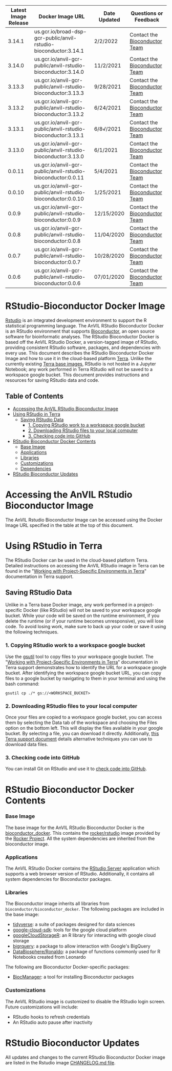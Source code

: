 | Latest Image Release | Docker Image URL |Date Updated | Questions or Feedback | 
| --- | --- | --- | --- |
| 3.14.1 | us.gcr.io/broad-dsp-gcr-public/anvil-rstudio-bioconductor:3.14.1 | 2/2/2022 | Contact the [Bioconductor Team](mailto:nturaga.bioc@gmail.com) |
| 3.14.0 | us.gcr.io/anvil-gcr-public/anvil-rstudio-bioconductor:3.14.0 | 11/2/2021 | Contact the [Bioconductor Team](mailto:nturaga.bioc@gmail.com) |
| 3.13.3 | us.gcr.io/anvil-gcr-public/anvil-rstudio-bioconductor:3.13.3 | 9/28/2021 | Contact the [Bioconductor Team](mailto:nturaga.bioc@gmail.com) |
| 3.13.2 | us.gcr.io/anvil-gcr-public/anvil-rstudio-bioconductor:3.13.2 | 6/24/2021 | Contact the [Bioconductor Team](mailto:nturaga.bioc@gmail.com) |
| 3.13.1 | us.gcr.io/anvil-gcr-public/anvil-rstudio-bioconductor:3.13.1 | 6/8√/2021 | Contact the [Bioconductor Team](mailto:nturaga.bioc@gmail.com) |
| 3.13.0 | us.gcr.io/anvil-gcr-public/anvil-rstudio-bioconductor:3.13.0 | 6/1/2021 | Contact the [Bioconductor Team](mailto:nturaga.bioc@gmail.com) |
| 0.0.11 | us.gcr.io/anvil-gcr-public/anvil-rstudio-bioconductor:0.0.11 | 5/4/2021 | Contact the [Bioconductor Team](mailto:nturaga.bioc@gmail.com) |
| 0.0.10 | us.gcr.io/anvil-gcr-public/anvil-rstudio-bioconductor:0.0.10 | 1/25/2021 | Contact the [Bioconductor Team](mailto:nturaga.bioc@gmail.com) |
| 0.0.9 | us.gcr.io/anvil-gcr-public/anvil-rstudio-bioconductor:0.0.9 | 12/15/2020 | Contact the [Bioconductor Team](mailto:nturaga.bioc@gmail.com) |
| 0.0.8 | us.gcr.io/anvil-gcr-public/anvil-rstudio-bioconductor:0.0.8 | 11/04/2020 | Contact the [Bioconductor Team](mailto:nitesh.turaga@roswellpark.org) |
| 0.0.7 | us.gcr.io/anvil-gcr-public/anvil-rstudio-bioconductor:0.0.7 | 10/28/2020 | Contact the [Bioconductor Team](mailto:nitesh.turaga@roswellpark.org) |
| 0.0.6 | us.gcr.io/anvil-gcr-public/anvil-rstudio-bioconductor:0.0.6 | 07/01/2020 | Contact the [Bioconductor Team](mailto:nitesh.turaga@roswellpark.org) |

# RStudio-Bioconductor Docker Image

[Rstudio](https://rstudio.com/products/rstudio/) is an integrated development environment to support the R statistical programming language. The AnVIL RStudio Bioconductor Docker is an RStudio environment that supports [Bioconductor](https://www.bioconductor.org/), an open source software for bioinformatic analyses. The RStudio Bioconductor Docker is based off the AnVIL RStudio Docker, a version-tagged image of RStudio, providing consistent RStudio software, packages, and dependencies with every use. This document describes the RStudio Bioconductor Docker Image and how to use it in the cloud-based platform [Terra](app.terra.bio). Unlike the currently existing [Terra base images](https://github.com/DataBiosphere/terra-docker#terra-base-images), RStudio is not hosted in a Jupyter Notebook; any work performed in Terra RStudio will not be saved to a workspace google bucket. This document provides instructions and resources for saving RStudio data and code. 

## Table of Contents
- [Accessing the AnVIL RStudio Bioconductor Image](#accessing-the-anvil-rstudio-bioconductor-image)
- [Using RStudio in Terra](#using-rstudio-in-terra)
  * [Saving RStudio Data](#saving-rstudio-data)
    + [1. Copying RStudio work to a workspace google bucket](#1-copying-rstudio-work-to-a-workspace-google-bucket)
    + [2. Downloading RStudio files to your local computer](#2-downloading-rstudio-files-to-your-local-computer)
    + [3. Checking code into GitHub](#3-checking-code-into-github)
- [RStudio Bioconductor Docker Contents](#rstudio-bioconductor-docker-contents)
    + [Base Image](#base-image)
    + [Applications](#applications)
    + [Libraries](#libraries)
    + [Customizations](#customizations)
    + [Dependencies](#dependencies)
- [RStudio Bioconductor Updates](#rstudio-bioconductor-updates)


# Accessing the AnVIL RStudio Bioconductor Image

The AnVIL Rstudio Bioconductor Image can be accessed using the Docker Image URL specified in the table at the top of this document.

# Using RStudio in Terra

The RStudio Docker can be used in the cloud-based platform Terra. Detailed instructions on accessing the AnVIL RStudio image in Terra can be found in the "[Working with Project-Specific Environments in Terra](https://support.terra.bio/hc/en-us/articles/360037269472)" documentation in Terra support.

## Saving RStudio Data

Unlike in a Terra base Docker image, any work performed in a project-specific Docker (like RStudio) will not be saved to your workspace google bucket. While your code will be saved on the runtime environment, if you delete the runtime (or if your runtime becomes unresponsive), you will lose code. To avoid losing work, make sure to back up your code or save it using the following techniques.

### 1. Copying RStudio work to a workspace google bucket

Use the [gsutil](https://cloud.google.com/storage/docs/gsutil) tool to copy files to your workspace google bucket. The "[Working with Project-Specific Environments in Terra](https://support.terra.bio/hc/en-us/articles/360037269472)" documentation in Terra support demonstrates how to identify the URL for a workspace google bucket. After identifying the workspace google bucket URL, you can copy files to a google bucket by navigating to them in your terminal and using the bash command: 

    gsutil cp ./* gs://<WORKSPACE_BUCKET>

### 2. Downloading RStudio files to your local computer
Once your files are copied to a workspace google bucket, you can access them by selecting the Data tab of the workspace and choosing the Files option on the bottom left. This will display the files available in your google bucket. By selecting a file, you can download it directly. Additionally, [this Terra support document](https://support.terra.bio/hc/en-us/articles/360029251091-Broad-Genomics-Downloading-data-from-a-Terra-workspace) details alternative techniques you can use to download data files. 

### 3. Checking code into GitHub
You can install Git on RStudio and use it to [check code into GitHub](https://help.github.com/en/github/importing-your-projects-to-github). 

# RStudio Bioconductor Docker Contents

### Base Image

The base image for the AnVIL RStudio Bioconductor Docker is the [bioconductor_docker](https://github.com/Bioconductor/bioconductor_docker). This contains the [rocker/rstudio](https://hub.docker.com/r/rocker/rstudio/) image provided by the [Rocker Project](https://www.rocker-project.org/). All the system dependencies are inherited from the bioconductor image.

### Applications

The AnVIL RStudio Docker contains the [RStudio Server](https://www.rstudio.com/products/rstudio-server/) application which supports a web browser version of RStudio. Additionally, it contains all system dependencies for Bioconductor packages.

### Libraries
The Bioconductor image inherits all libraries from `bioconductor/bioconductor_docker`. The following packages are included in the base image:
* [tidyverse](https://www.tidyverse.org/packages/): a suite of packages designed for data sciences 
* [google-cloud-sdk](https://cloud.google.com/sdk/): tools for the google cloud platform
* [googleCloudStorageR](http://code.markedmondson.me/googleCloudStorageR/): an R library for interacting with google cloud storage
* [bigrquery](https://github.com/r-dbi/bigrquery): a package to allow interaction with Google's BigQuery
* [DataBiosphere/Ronaldo](https://github.com/DataBiosphere/Ronaldo): a package of functions commonly used for R Notebooks created from Leonardo

The following are Bioconductor Docker-specific packages:
* [BiocManager](https://www.bioconductor.org/install/): a tool for installing Bioconductor packages

### Customizations

The AnVIL RStudio image is customized to disable the RStudio login screen. Future customizations will include:

* RStudio hooks to refresh credentials 
* An RStudio auto pause after inactivity

# RStudio Bioconductor Updates

All updates and changes to the current RStudio Bioconductor Docker image are listed in the Rstudio image [CHANGELOG.md file](CHANGELOG.md). 


